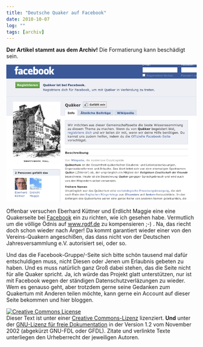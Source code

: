 ```yaml
---
title: "Deutsche Quaker auf Facebook"
date: 2010-10-07
log: ""
tags: [archiv]
---
```

**Der Artikel stammt aus dem Archiv!** Die Formatierung kann beschädigt sein.

![facebookquaker.png](facebookquaker.png)

Offenbar versuchen Eberhard K&uuml;ttner und Erdlicht Maggie eine eine Quakerseite bei <a href="http://de-de.facebook.com/pages/Quaker/106381346070265?_fb_noscript=1">Facebook</a> ein zu richten, wie ich gesehen habe. Vermutlich um die v&ouml;llige &Ouml;dnis auf www.rgdf.de zu kompensieren ;-) . Na, das riecht doch schon wieder nach &Auml;rger! Da kommt garantiert wieder einer von den Vereins-Quakern angeschi&szlig;en, das dass nicht von der Deutschen Jahresversammlung e.V. autorisiert sei, oder so. 
<!--break-->
Und das die Facebook-Gruppe/-Seite sich bitte sch&ouml;n tausend mal daf&uuml;r entschuldigen muss, nicht Diesen oder Jenen um Erlaubnis gebeten zu haben. Und es muss nat&uuml;rlich ganz Gro&szlig; dabei stehen, das die Seite nicht f&uuml;r alle Quaker spricht. Ja, ich w&uuml;rde das Projekt glatt unterst&uuml;tzen, nur ist mit Facebook wegen der st&auml;ndigen Datenschutzverl&auml;zungen  zu wieder. Wem es genauso geht, aber trotzdem gerne seine Gedanken zum Quakertum mit Anderen teilen m&ouml;chte, kann gerne ein Account auf dieser Seite bekommen und hier bloggen.

<a href="http://creativecommons.org/licenses/by-sa/3.0/de/" rel="license"><img src="http://i.creativecommons.org/l/by-sa/3.0/de/88x31.png" style="border-width: 0pt;" alt="Creative Commons License" /></a><br />
Dieser <span rel="dc:type" href="http://purl.org/dc/dcmitype/Text" xmlns:dc="http://purl.org/dc/elements/1.1/">Text</span> ist unter einer <a href="http://creativecommons.org/licenses/by-sa/3.0/de/" rel="license">Creative Commons-Lizenz</a> lizenziert. **Und** unter der <a href="http://de.wikipedia.org/wiki/GFDL">GNU-Lizenz f&uuml;r freie Dokumentation</a> in der Version 1.2 vom November 2002 (abgek&uuml;rzt GNU-FDL oder GFDL). Zitate und verlinkte Texte unterliegen den Urheberrecht der jeweiligen Autoren.
